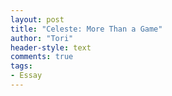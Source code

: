 ```yaml
---
layout: post
title: "Celeste: More Than a Game"
author: "Tori"
header-style: text
comments: true
tags: 
- Essay
---
```


